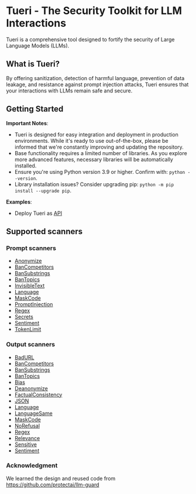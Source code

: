 # Tueri - The Security Toolkit for LLM Interactions

Tueri is a comprehensive tool designed to fortify the security of Large Language Models (LLMs).

## What is Tueri?

By offering sanitization, detection of harmful language, prevention of data leakage, and resistance against prompt injection attacks, Tueri ensures that your interactions with LLMs remain safe and secure.

## Getting Started

**Important Notes**:

- Tueri is designed for easy integration and deployment in production environments. While it's ready to use out-of-the-box, please be informed that we're constantly improving and updating the repository.
- Base functionality requires a limited number of libraries. As you explore more advanced features, necessary libraries will be automatically installed.
- Ensure you're using Python version 3.9 or higher. Confirm with: `python --version`.
- Library installation issues? Consider upgrading pip: `python -m pip install --upgrade pip`.

**Examples**:

- Deploy Tueri as [API](./docs/api/overview.md)

## Supported scanners

### Prompt scanners

- [Anonymize](./docs/input_scanners/anonymize.md)
- [BanCompetitors](./docs/input_scanners/ban_competitors.md)
- [BanSubstrings](./docs/input_scanners/ban_substrings.md)
- [BanTopics](./docs/input_scanners/ban_topics.md)
- [InvisibleText](./docs/input_scanners/invisible_text.md)
- [Language](./docs/input_scanners/language.md)
- [MaskCode](./docs/input_scanners/mask_code.md)
- [PromptInjection](./docs/input_scanners/prompt_injection.md)
- [Regex](./docs/input_scanners/regex.md)
- [Secrets](./docs/input_scanners/secrets.md)
- [Sentiment](./docs/input_scanners/sentiment.md)
- [TokenLimit](./docs/input_scanners/token_limit.md)

### Output scanners

- [BadURL](./docs/output_scanners/bad_url.md)
- [BanCompetitors](./docs/output_scanners/ban_competitors.md)
- [BanSubstrings](./docs/output_scanners/ban_substrings.md)
- [BanTopics](./docs/output_scanners/ban_topics.md)
- [Bias](./docs/output_scanners/bias.md)
- [Deanonymize](./docs/output_scanners/deanonymize.md)
- [FactualConsistency](./docs/output_scanners/factual_consistency.md)
- [JSON](./docs/output_scanners/json.md)
- [Language](./docs/output_scanners/language.md)
- [LanguageSame](./docs/output_scanners/language_same.md)
- [MaskCode](./docs/input_scanners/mask_code.md)
- [NoRefusal](./docs/output_scanners/no_refusal.md)
- [Regex](./docs/output_scanners/regex.md)
- [Relevance](./docs/output_scanners/relevance.md)
- [Sensitive](./docs/output_scanners/sensitive.md)
- [Sentiment](./docs/output_scanners/sentiment.md)

### Acknowledgment
We learned the design and reused code from https://github.com/protectai/llm-guard
